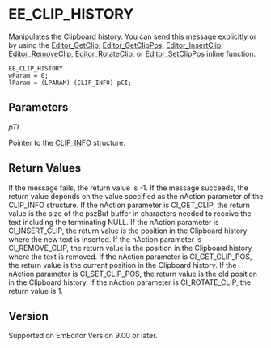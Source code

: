 # EE\_CLIP\_HISTORY

Manipulates the Clipboard history. You can send this message explicitly or by using the [Editor\_GetClip](../macro/editor_getclip), [Editor\_GetClipPos](../macro/editor_getclippos), [Editor\_InsertClip](../macro/editor_insertclip),
[Editor\_RemoveClip](../macro/editor_removeclip), [Editor\_RotateClip](../macro/editor_rotateclip), or [Editor\_SetClipPos](../macro/editor_setclippos) inline function.

```
EE_CLIP_HISTORY
wParam = 0;
lParam = (LPARAM) (CLIP_INFO) pCI;
```

## Parameters

_pTI_

Pointer to the [CLIP\_INFO](../structure/clip_info) structure.

## Return Values

If the message fails, the return value is -1. If the message succeeds, the return value depends on the value specified as the nAction parameter of the CLIP\_INFO structure. If the nAction parameter is CI\_GET\_CLIP, the return value is the size of the pszBuf buffer in characters needed to receive
the text including the terminating NULL. If the nAction parameter is CI\_INSERT\_CLIP, the return value is the position in the Clipboard history where the new text is inserted. If the nAction parameter is CI\_REMOVE\_CLIP, the return value is the position in the Clipboard history
where the text is removed. If the nAction parameter is CI\_GET\_CLIP\_POS, the return value is the current position in the Clipboard history. If the nAction parameter is CI\_SET\_CLIP\_POS, the return value is the old position in the Clipboard history. If the nAction parameter is CI\_ROTATE\_CLIP, the return value is 1.

## Version

Supported on EmEditor Version 9.00 or later.
